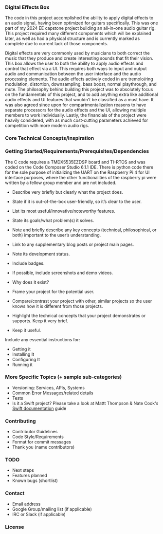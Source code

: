 
### Digital Effects Box

The code in this project accomplished the ability to apply digital effects to an audio signal, having been optimized for guitars specifically. This was one part of my 2024 EE capstone project building an all-in-one audio guitar rig. This project required many different components which will be explained later, as well as had a physical structure and is currently marked as complete due to current lack of those components.

Digital effects are very commonly used by musicians to both correct the music that they produce and create interesting sounds that fit their vision. This box allows the user to both the ability to apply audio effects and control that effect via a UI. This requires both ways to input and output audio and communication between the user interface and the audio processing elements. The audio effects actively coded in are tremolo/ring modulation, distortion, downsampling, bass boost, normal playthrough, and mute. The philosophy behind building this project was to absolutely focus on the fundamentals of this project, and to add anything extra like additional audio effects and UI features that wouldn't be classified as a must have. It was also agreed since upon for compartmentalization reasons to have separate processors for the audio effects and the UI, allowing multiple members to work individually. Lastly, the financials of the project were heavily considered, with as much cost-cutting parameters achieved for competition with more modern audio rigs.

### Core Technical Concepts/Inspiration






### Getting Started/Requirements/Prerequisites/Dependencies
The C code requires a TMDX5535EZDSP board and TI-RTOS and was coded on the Code Composer Studio 6.1.1 IDE. There is python code there for the sole purpose of initializing the UART on the Raspberry Pi 4 for UI interface purposes, where the other functionalities of the raspberry pi were written by a fellow group member and are not included. 

- Describe very briefly but clearly what the project does.
- State if it is out-of-the-box user-friendly, so it’s clear to the user.
- List its most useful/innovative/noteworthy features.
- State its goals/what problem(s) it solves.
- Note and briefly describe any key concepts (technical, philosophical, or both) important to the user’s understanding.
- Link to any supplementary blog posts or project main pages.
- Note its development status.
- Include badges.
- If possible, include screenshots and demo videos.



- Why does it exist?
- Frame your project for the potential user. 
- Compare/contrast your project with other, similar projects so the user knows how it is different from those projects.
- Highlight the technical concepts that your project demonstrates or supports. Keep it very brief.
- Keep it useful.


Include any essential instructions for:
- Getting it
- Installing It
- Configuring It
- Running it

### More Specific Topics (+ sample sub-categories)
- Versioning: Services, APIs, Systems
- Common Error Messages/related details
- Tests
- Is it a Swift project? Please take a look at Mattt Thompson & Nate Cook's [Swift documentation](http://nshipster.com/swift-documentation/) guide

### Contributing
- Contributor Guidelines
- Code Style/Requirements
- Format for commit messages
- Thank you (name contributors)

### TODO
- Next steps
- Features planned
- Known bugs (shortlist)

### Contact
- Email address
- Google Group/mailing list (if applicable)
- IRC or Slack (if applicable)

### License
